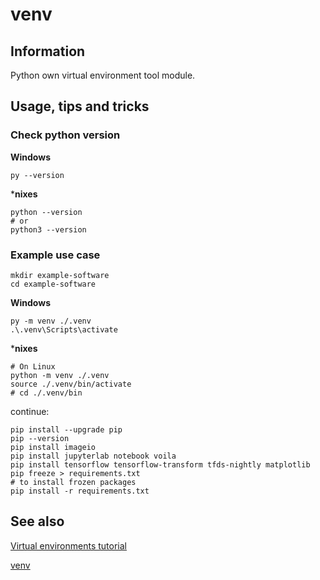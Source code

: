 # venv

## Information

Python own virtual environment tool module.

## Usage, tips and tricks

### Check python version

**Windows**

```commandline
py --version
```

***nixes**

```shell
python --version
# or
python3 --version
```

### Example use case

```shell
mkdir example-software
cd example-software
```

**Windows**

```commandline
py -m venv ./.venv
.\.venv\Scripts\activate
```

***nixes**

```shell
# On Linux
python -m venv ./.venv
source ./.venv/bin/activate
# cd ./.venv/bin
```

continue:

```shell
pip install --upgrade pip
pip --version
pip install imageio
pip install jupyterlab notebook voila
pip install tensorflow tensorflow-transform tfds-nightly matplotlib
pip freeze > requirements.txt
# to install frozen packages
pip install -r requirements.txt
```

## See also

[Virtual environments tutorial](https://docs.python.org/3/tutorial/venv.html)

[venv](https://docs.python.org/3/library/venv.html)
